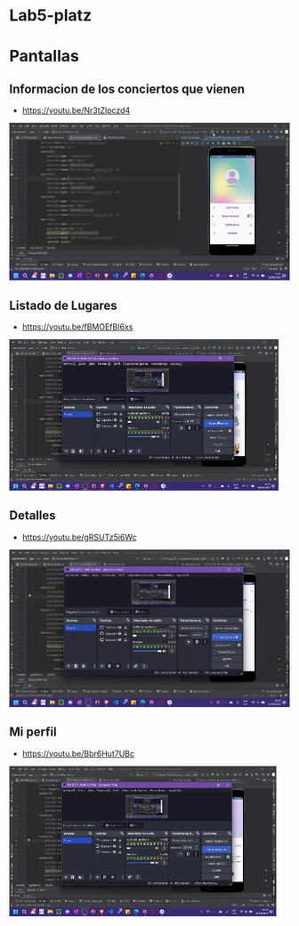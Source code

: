 # Lab5-platz
# Pantallas
## Informacion de los conciertos que vienen
- https://youtu.be/Nr3tZlpczd4

![](img/1.gif)
## Listado de Lugares
- https://youtu.be/fBMOEfBI6xs

![](img/2.gif)
## Detalles
- https://youtu.be/gRSUTz5i6Wc

![](img/3.gif)
## Mi perfil
- https://youtu.be/Bbr6Hut7UBc

![](img/4.gif)